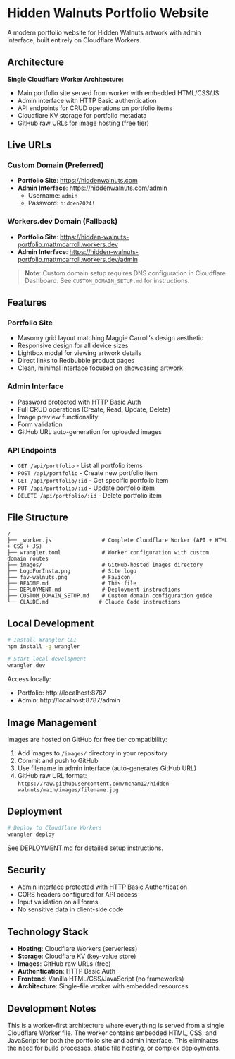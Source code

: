 # Hidden Walnuts Portfolio Website

A modern portfolio website for Hidden Walnuts artwork with admin interface, built entirely on Cloudflare Workers.

## Architecture

**Single Cloudflare Worker Architecture:**
- Main portfolio site served from worker with embedded HTML/CSS/JS
- Admin interface with HTTP Basic authentication  
- API endpoints for CRUD operations on portfolio items
- Cloudflare KV storage for portfolio metadata
- GitHub raw URLs for image hosting (free tier)

## Live URLs

### Custom Domain (Preferred)
- **Portfolio Site**: https://hiddenwalnuts.com  
- **Admin Interface**: https://hiddenwalnuts.com/admin
  - Username: `admin`  
  - Password: `hidden2024!`

### Workers.dev Domain (Fallback)
- **Portfolio Site**: https://hidden-walnuts-portfolio.mattmcarroll.workers.dev
- **Admin Interface**: https://hidden-walnuts-portfolio.mattmcarroll.workers.dev/admin

> **Note**: Custom domain setup requires DNS configuration in Cloudflare Dashboard. See `CUSTOM_DOMAIN_SETUP.md` for instructions.

## Features

### Portfolio Site
- Masonry grid layout matching Maggie Carroll's design aesthetic
- Responsive design for all device sizes
- Lightbox modal for viewing artwork details
- Direct links to Redbubble product pages
- Clean, minimal interface focused on showcasing artwork

### Admin Interface  
- Password protected with HTTP Basic Auth
- Full CRUD operations (Create, Read, Update, Delete)
- Image preview functionality
- Form validation
- GitHub URL auto-generation for uploaded images

### API Endpoints
- `GET /api/portfolio` - List all portfolio items
- `POST /api/portfolio` - Create new portfolio item
- `GET /api/portfolio/:id` - Get specific portfolio item  
- `PUT /api/portfolio/:id` - Update portfolio item
- `DELETE /api/portfolio/:id` - Delete portfolio item

## File Structure

```
/
├── _worker.js                # Complete Cloudflare Worker (API + HTML + CSS + JS)
├── wrangler.toml             # Worker configuration with custom domain routes
├── images/                   # GitHub-hosted images directory
├── LogoForInsta.png          # Site logo
├── fav-walnuts.png           # Favicon
├── README.md                 # This file
├── DEPLOYMENT.md             # Deployment instructions  
├── CUSTOM_DOMAIN_SETUP.md    # Custom domain configuration guide
└── CLAUDE.md                # Claude Code instructions
```

## Local Development

```bash
# Install Wrangler CLI
npm install -g wrangler

# Start local development
wrangler dev
```

Access locally:
- Portfolio: http://localhost:8787
- Admin: http://localhost:8787/admin  

## Image Management

Images are hosted on GitHub for free tier compatibility:
1. Add images to `/images/` directory in your repository
2. Commit and push to GitHub
3. Use filename in admin interface (auto-generates GitHub URL)
4. GitHub raw URL format: `https://raw.githubusercontent.com/mcham12/hidden-walnuts/main/images/filename.jpg`

## Deployment

```bash
# Deploy to Cloudflare Workers
wrangler deploy
```

See DEPLOYMENT.md for detailed setup instructions.

## Security

- Admin interface protected with HTTP Basic Authentication
- CORS headers configured for API access
- Input validation on all forms
- No sensitive data in client-side code

## Technology Stack

- **Hosting**: Cloudflare Workers (serverless)
- **Storage**: Cloudflare KV (key-value store)  
- **Images**: GitHub raw URLs (free)
- **Authentication**: HTTP Basic Auth
- **Frontend**: Vanilla HTML/CSS/JavaScript (no frameworks)
- **Architecture**: Single-file worker with embedded resources

## Development Notes

This is a worker-first architecture where everything is served from a single Cloudflare Worker file. The worker contains embedded HTML, CSS, and JavaScript for both the portfolio site and admin interface. This eliminates the need for build processes, static file hosting, or complex deployments.